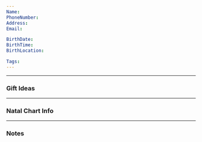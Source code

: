 ```yaml
---
Name: 
PhoneNumber: 
Address: 
Email: 

BirthDate: 
BirthTime: 
BirthLocation: 

Tags: 
---
```

----
### Gift Ideas

----
### Natal Chart Info
---
### Notes

